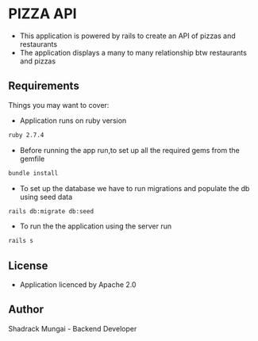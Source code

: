 # PIZZA API

- This application is powered by rails to create an API of pizzas and restaurants
- The application displays a many to many relationship btw restaurants and pizzas


## Requirements
Things you may want to cover:

- Application runs on ruby version
```bash
ruby 2.7.4
```

- Before running the app run,to set up all the required gems from the gemfile
```bash
bundle install
```
- To set up the database we have to run migrations and populate the db using seed data
```bash
rails db:migrate db:seed
```
- To run the the application using the server run 
```bash
rails s
```

## License
- Application licenced by Apache 2.0

## Author
Shadrack Mungai - Backend Developer